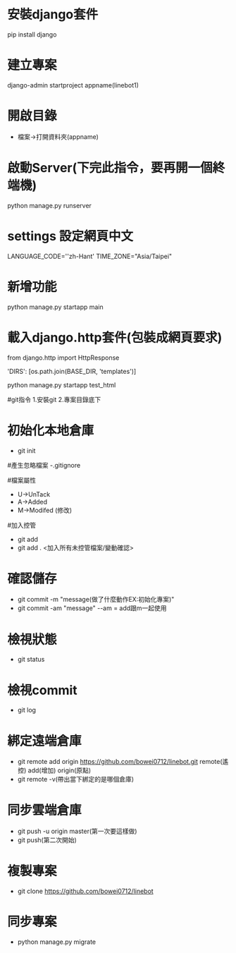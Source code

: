 # 安裝django套件
pip install django

# 建立專案
django-admin startproject appname(linebot1)

# 開啟目錄
- 檔案->打開資料夾(appname)

# 啟動Server(下完此指令，要再開一個終端機)
python manage.py runserver

# settings 設定網頁中文
LANGUAGE_CODE=''zh-Hant'
TIME_ZONE="Asia/Taipei"

# 新增功能
python manage.py startapp main

# 載入django.http套件(包裝成網頁要求)
from django.http import HttpResponse

'DIRS': [os.path.join(BASE_DIR, 'templates')]


python manage.py startapp test_html

#git指令
1.安裝git
2.專案目錄底下

# 初始化本地倉庫
- git init

#產生忽略檔案
-.gitignore

#檔案屬性
- U->UnTack
- A->Added
- M->Modifed (修改)

#加入控管
- git add <filename>
- git add . <加入所有未控管檔案/變動確認>

# 確認儲存
- git commit -m "message(做了什麼動作EX:初始化專案)"
- git commit -am "message" --am = add跟m一起使用

# 檢視狀態
- git status

# 檢視commit
- git log

# 綁定遠端倉庫
- git remote add origin https://github.com/bowei0712/linebot.git
remote(遙控) add(增加) origin(原點)
- git remote -v(帶出當下綁定的是哪個倉庫)

# 同步雲端倉庫
- git push -u origin master(第一次要這樣做)
- git push(第二次開始)

# 複製專案
- git clone https://github.com/bowei0712/linebot

# 同步專案
- python manage.py migrate